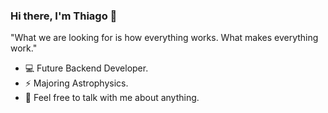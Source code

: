 ### Hi there, I'm Thiago 👋

"What we are looking for is how everything works. What makes everything work."
- 💻 Future Backend Developer.
- ⚡ Majoring Astrophysics.
- 💬 Feel free to talk with me about anything.
  


<!--
**ThiagoGregorutti/ThiagoGregorutti** is a ✨ _special_ ✨ repository because its `README.md` (this file) appears on your GitHub profile.

Here are some ideas to get you started:

- 🔭 I’m currently working on ...
- 🌱 I’m currently learning ...
- 👯 I’m looking to collaborate on ...
- 🤔 I’m looking for help with ...
- 💬 Ask me about ...
- 📫 How to reach me: ...
- 😄 Pronouns: ...
- ⚡ Fun fact: ...
-->
